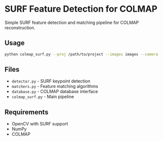 # SURF Feature Detection for COLMAP

Simple SURF feature detection and matching pipeline for COLMAP reconstruction.

## Usage

```bash
python colmap_surf.py --proj /path/to/project --images images --camera SIMPLE_RADIAL
```

## Files

- `detector.py` - SURF keypoint detection
- `matchers.py` - Feature matching algorithms  
- `database.py` - COLMAP database interface
- `colmap_surf.py` - Main pipeline

## Requirements

- OpenCV with SURF support
- NumPy
- COLMAP
